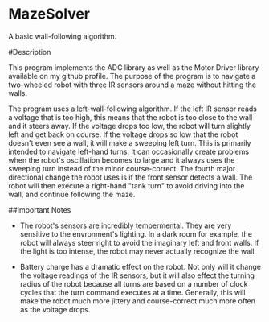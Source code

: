 MazeSolver
==========

A basic wall-following algorithm.

#Description

  This program implements the ADC library as well as the Motor Driver library available on my github profile.
The purpose of the program is to navigate a two-wheeled robot with three IR sensors around a maze without 
hitting the walls.

  The program uses a left-wall-following algorithm.  If the left IR sensor reads a voltage that is too high,
this means that the robot is too close to the wall and it steers away.  If the voltage drops too low, the robot will turn
slightly left and get back on course.  If the voltage drops so low that the robot doesn't even see a wall, it will make a 
sweeping left turn.  This is primarily intended to navigate left-hand turns.  It can occasionally create problems when 
the robot's oscillation becomes to large and it always uses the sweeping turn instead of the minor course-correct.
The fourth major directional change the robot uses is if the front sensor detects a wall.  The robot will then execute a 
right-hand "tank turn" to avoid driving into the wall, and continue following the maze.

##Important Notes

- The robot's sensors are incredibly tempermental.  They are very sensitive to the envronment's lighting.  In a dark 
room for example, the robot will always steer right to avoid the imaginary left and front walls.  If the light is too 
intense, the robot may never actually recognize the wall.

- Battery charge has a dramatic effect on the robot.  Not only will it change the voltage readings of the IR sensors, 
but it will also effect the turning radius of the robot because all turns are based on a number of clock cycles that
the turn command executes at a time.  Generally, this will make the robot much more jittery and course-correct much more 
often as the voltage drops.
